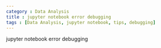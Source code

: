 ```yaml
---
category : Data Analysis
title : jupyter notebook error debugging
tags : [Data Analysis, jupyter notebook, tips, debugging]
---
```


jupyter notebook error debugging